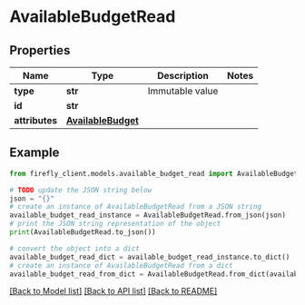 # AvailableBudgetRead


## Properties

Name | Type | Description | Notes
------------ | ------------- | ------------- | -------------
**type** | **str** | Immutable value | 
**id** | **str** |  | 
**attributes** | [**AvailableBudget**](AvailableBudget.md) |  | 

## Example

```python
from firefly_client.models.available_budget_read import AvailableBudgetRead

# TODO update the JSON string below
json = "{}"
# create an instance of AvailableBudgetRead from a JSON string
available_budget_read_instance = AvailableBudgetRead.from_json(json)
# print the JSON string representation of the object
print(AvailableBudgetRead.to_json())

# convert the object into a dict
available_budget_read_dict = available_budget_read_instance.to_dict()
# create an instance of AvailableBudgetRead from a dict
available_budget_read_from_dict = AvailableBudgetRead.from_dict(available_budget_read_dict)
```
[[Back to Model list]](../README.md#documentation-for-models) [[Back to API list]](../README.md#documentation-for-api-endpoints) [[Back to README]](../README.md)


